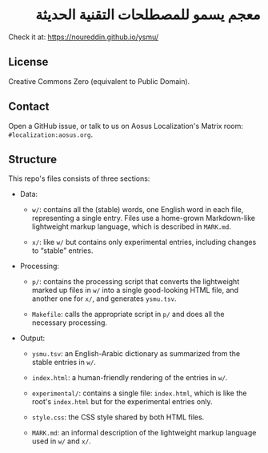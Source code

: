 <h1 dir="rtl">معجم يسمو للمصطلحات التقنية الحديثة</h1>

Check it at: https://noureddin.github.io/ysmu/

## License

Creative Commons Zero (equivalent to Public Domain).

## Contact

Open a GitHub issue, or talk to us on Aosus Localization's Matrix room: `#localization:aosus.org`.

## Structure

This repo's files consists of three sections:

- Data:

    - `w/`: contains all the (stable) words, one English word in each file, representing a single entry. Files use a home-grown Markdown-like lightweight markup language, which is described in `MARK.md`.

    - `x/`: like `w/` but contains only experimental entries, including changes to “stable” entries.

- Processing:

    - `p/`: contains the processing script that converts the lightweight marked up files in `w/` into a single good-looking HTML file, and another one for `x/`, and generates `ysmu.tsv`.

    - `Makefile`: calls the appropriate script in `p/` and does all the necessary processing.

- Output:

    - `ysmu.tsv`: an English-Arabic dictionary as summarized from the stable entries in `w/`.

    - `index.html`: a human-friendly rendering of the entries in `w/`.

    - `experimental/`: contains a single file: `index.html`, which is like the root's `index.html` but for the experimental entries only.

    - `style.css`: the CSS style shared by both HTML files.

    - `MARK.md`: an informal description of the lightweight markup language used in `w/` and `x/`.

